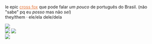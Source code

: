 le epic <a href="https://en.wikipedia.org/wiki/Cross_fox" target="_blank" rel="noopener noreferrer" style="color: #E47335;">cross fox</a> que pode falar *um pouco* de português do Brasil. (não "sabe" pq eu *posso* mas não *sei*)  
they/them · ele/ela dele/dela

<img src="https://github-readme-stats-git-masterrstaa-rickstaa.vercel.app/api?username=howlagon&theme=dark" />

<div>
  <img src="https://img.shields.io/badge/Visual_Studio_Code-0078D4?style=for-the-badge&logo=visual%20studio%20code&logoColor=white" />
  <img src="https://img.shields.io/badge/cPython 3.11-FFD43B?style=for-the-badge&logo=python&logoColor=blue" />
</div>
<img src="https://img.shields.io/badge/Windows_11-0078d4?style=for-the-badge&logo=windows-11&logoColor=white" />
